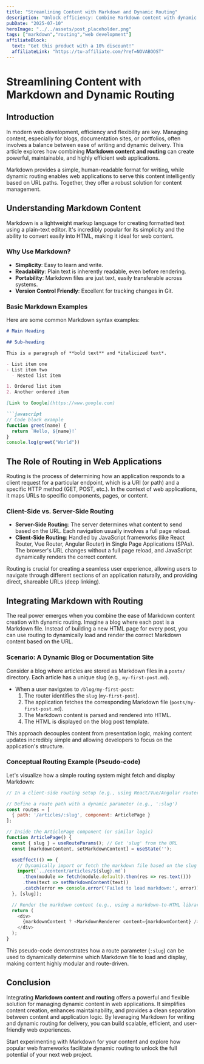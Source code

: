```yaml
---
title: "Streamlining Content with Markdown and Dynamic Routing"
description: "Unlock efficiency: Combine Markdown content with dynamic routing for flexible web apps."
pubDate: "2025-07-10"
heroImage: "../../assets/post_placeholder.png"
tags: ["markdown","routing","web development"]
affiliateBlock:
  text: "Get this product with a 10% discount!"
  affiliateLink: "https://tu-affiliate.com/?ref=NOVABOOST"
---
```



# Streamlining Content with Markdown and Dynamic Routing

## Introduction
In modern web development, efficiency and flexibility are key. Managing content, especially for blogs, documentation sites, or portfolios, often involves a balance between ease of writing and dynamic delivery. This article explores how combining **Markdown content and routing** can create powerful, maintainable, and highly efficient web applications.

Markdown provides a simple, human-readable format for writing, while dynamic routing enables web applications to serve this content intelligently based on URL paths. Together, they offer a robust solution for content management.

## Understanding Markdown Content

Markdown is a lightweight markup language for creating formatted text using a plain-text editor. It's incredibly popular for its simplicity and the ability to convert easily into HTML, making it ideal for web content.

### Why Use Markdown?

*   **Simplicity**: Easy to learn and write.
*   **Readability**: Plain text is inherently readable, even before rendering.
*   **Portability**: Markdown files are just text, easily transferable across systems.
*   **Version Control Friendly**: Excellent for tracking changes in Git.

### Basic Markdown Examples

Here are some common Markdown syntax examples:

```markdown
# Main Heading

## Sub-heading

This is a paragraph of **bold text** and *italicized text*.

- List item one
- List item two
  - Nested list item

1. Ordered list item
2. Another ordered item

[Link to Google](https://www.google.com)

```javascript
// Code block example
function greet(name) {
  return `Hello, ${name}!`
}
console.log(greet("World"))
```

## The Role of Routing in Web Applications

Routing is the process of determining how an application responds to a client request for a particular endpoint, which is a URI (or path) and a specific HTTP method (GET, POST, etc.). In the context of web applications, it maps URLs to specific components, pages, or content.

### Client-Side vs. Server-Side Routing

*   **Server-Side Routing**: The server determines what content to send based on the URL. Each navigation usually involves a full page reload.
*   **Client-Side Routing**: Handled by JavaScript frameworks (like React Router, Vue Router, Angular Router) in Single Page Applications (SPAs). The browser's URL changes without a full page reload, and JavaScript dynamically renders the correct content.

Routing is crucial for creating a seamless user experience, allowing users to navigate through different sections of an application naturally, and providing direct, shareable URLs (deep linking).

## Integrating Markdown with Routing

The real power emerges when you combine the ease of Markdown content creation with dynamic routing. Imagine a blog where each post is a Markdown file. Instead of building a new HTML page for every post, you can use routing to dynamically load and render the correct Markdown content based on the URL.

### Scenario: A Dynamic Blog or Documentation Site

Consider a blog where articles are stored as Markdown files in a `posts/` directory. Each article has a unique slug (e.g., `my-first-post.md`).

*   When a user navigates to `/blog/my-first-post`:
    1.  The router identifies the `slug` (`my-first-post`).
    2.  The application fetches the corresponding Markdown file (`posts/my-first-post.md`).
    3.  The Markdown content is parsed and rendered into HTML.
    4.  The HTML is displayed on the blog post template.

This approach decouples content from presentation logic, making content updates incredibly simple and allowing developers to focus on the application's structure.

### Conceptual Routing Example (Pseudo-code)

Let's visualize how a simple routing system might fetch and display Markdown:

```javascript
// In a client-side routing setup (e.g., using React/Vue/Angular router)

// Define a route path with a dynamic parameter (e.g., ':slug')
const routes = [
  { path: '/articles/:slug', component: ArticlePage }
];

// Inside the ArticlePage component (or similar logic)
function ArticlePage() {
  const { slug } = useRouteParams(); // Get 'slug' from the URL
  const [markdownContent, setMarkdownContent] = useState('');

  useEffect(() => {
    // Dynamically import or fetch the markdown file based on the slug
    import(`../content/articles/${slug}.md`)
      .then(module => fetch(module.default).then(res => res.text()))
      .then(text => setMarkdownContent(text))
      .catch(error => console.error('Failed to load markdown:', error));
  }, [slug]);

  // Render the markdown content (e.g., using a markdown-to-HTML library)
  return (
    <div>
      {markdownContent ? <MarkdownRenderer content={markdownContent} /> : <p>Loading...</p>}
    </div>
  );
}
```

This pseudo-code demonstrates how a route parameter (`:slug`) can be used to dynamically determine which Markdown file to load and display, making content highly modular and route-driven.

## Conclusion

Integrating **Markdown content and routing** offers a powerful and flexible solution for managing dynamic content in web applications. It simplifies content creation, enhances maintainability, and provides a clean separation between content and application logic. By leveraging Markdown for writing and dynamic routing for delivery, you can build scalable, efficient, and user-friendly web experiences.

Start experimenting with Markdown for your content and explore how popular web frameworks facilitate dynamic routing to unlock the full potential of your next web project.
